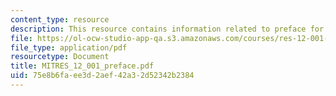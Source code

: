 ```yaml
---
content_type: resource
description: This resource contains information related to preface for all essays.
file: https://ol-ocw-studio-app-qa.s3.amazonaws.com/courses/res-12-001-topics-in-fluid-dynamics-spring-2010/75e8b6faee3d2aef42a32d52342b2384_MITRES_12_001_preface.pdf
file_type: application/pdf
resourcetype: Document
title: MITRES_12_001_preface.pdf
uid: 75e8b6fa-ee3d-2aef-42a3-2d52342b2384
---
```

